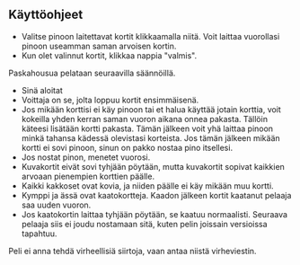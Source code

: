 ## Käyttöohjeet

* Valitse pinoon laitettavat kortit klikkaamalla niitä. Voit laittaa vuorollasi pinoon useamman saman arvoisen kortin. 
* Kun olet valinnut kortit, klikkaa nappia "valmis".

Paskahousua pelataan seuraavilla säännöillä.
* Sinä aloitat
* Voittaja on se, jolta loppuu kortit ensimmäisenä.
* Jos mikään korttisi ei käy pinoon tai et halua käyttää jotain korttia, voit kokeilla yhden kerran saman vuoron aikana onnea pakasta. Tällöin käteesi lisätään kortti pakasta. Tämän jälkeen voit yhä laittaa pinoon minkä tahansa kädessä olevistasi korteista. Jos tämän jälkeen mikään kortti ei sovi pinoon, sinun on pakko nostaa pino itsellesi.
* Jos nostat pinon, menetet vuorosi.
* Kuvakortit eivät sovi tyhjään pöytään, mutta kuvakortit sopivat kaikkien arvoaan pienempien korttien päälle.
* Kaikki kakkoset ovat kovia, ja niiden päälle ei käy mikään muu kortti.
* Kymppi ja ässä ovat kaatokortteja. Kaadon jälkeen kortit kaatanut pelaaja saa uuden vuoron.
* Jos kaatokortin laittaa tyhjään pöytään, se kaatuu normaalisti. Seuraava pelaaja siis ei joudu nostamaan sitä, kuten pelin joissain versioissa tapahtuu.

Peli ei anna tehdä virheellisiä siirtoja, vaan antaa niistä virheviestin.

